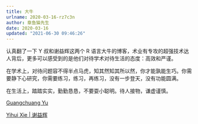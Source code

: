 ```yaml
---
title: 大牛
urlname: 2020-03-16-rz7c3n
author: 章鱼猫先生
date: 2020-03-16
updated: "2021-06-30 09:46:26"
---
```


认真翻了一下 Y 叔和谢益辉这两个 R 语言大牛的博客，术业有专攻的超强技术达人背后，更多可以感受到的是他们对待学术对待生活的态度：高效和严谨。

在学术上，对待问题容不得半点马虎，知其然知其所以然，你才能孰能生巧。你需要静下心研究，你需要练习，练习，再练习，没有一步登天，没有功能圆满。

在生活上，踏踏实实，勤勤恳恳，不要耍小聪明。待人接物，谦虚谨慎。

[Guangchuang Yu](https://guangchuangyu.github.io/)

[Yihui Xie | 谢益辉](http://yihui.name/)
